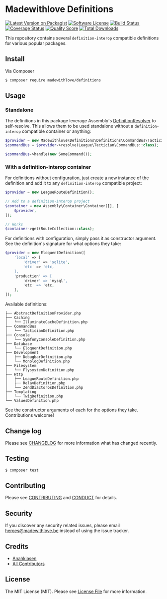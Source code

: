 # Madewithlove Definitions

[![Latest Version on Packagist][ico-version]][link-packagist]
[![Software License][ico-license]](LICENSE.md)
[![Build Status][ico-travis]][link-travis]
[![Coverage Status][ico-scrutinizer]][link-scrutinizer]
[![Quality Score][ico-code-quality]][link-code-quality]
[![Total Downloads][ico-downloads]][link-downloads]

This repository contains several `definition-interop` compatible definitions for various popular packages.

## Install

Via Composer

``` bash
$ composer require madewithlove/definitions
```

## Usage

### Standalone

The definitions in this package leverage Assembly's [DefinitionResolver](https://github.com/mnapoli/assembly/blob/master/src/Container/DefinitionResolver.php) to self-resolve.
This allows them to be used standalone without a `definition-interop` compatible container or anything:

```php
$provider = new Madewithlove\Definitions\Definitions\CommandBus\TacticianDefinition();
$commandBus = $provider->resolve(League\Tactician\CommandBus::class);

$commandBus->handle(new SomeCommand());
```

### With a definition-interop container

For definitions without configuration, just create a new instance of the definition and add it to any `definition-interop` compatible project:

``` php
$provider = new LeagueRouteDefinition();

// Add to a definition-interop project
$container = new Assembly\Container\Container([], [
    $provider,
]);

// Works
$container->get(RouteCollection::class);
```

For definitions with configuration, simply pass it as constructor argument. See the definition's signature for what options they take:

```php
$provider = new EloquentDefinition([
    'local' => [
        'driver' => 'sqlite',
        'etc' => 'etc,
    ],
    'production' => [
        'driver' => 'mysql',
        'etc' => 'etc,
    ],
]);
```

Available definitions:

```
├── AbstractDefinitionProvider.php
├── Caching
│   └── IlluminateCacheDefinition.php
├── CommandBus
│   └── TacticianDefinition.php
├── Console
│   └── SymfonyConsoleDefinition.php
├── Database
│   └── EloquentDefinition.php
├── Development
│   ├── DebugbarDefinition.php
│   └── MonologDefinition.php
├── Filesystem
│   └── FlysystemDefinition.php
├── Http
│   ├── LeagueRouteDefinition.php
│   ├── RelayDefinition.php
│   └── ZendDiactorosDefinition.php
├── Templating
│   └── TwigDefinition.php
└── ValuesDefinition.php
```

See the constructor arguments of each for the options they take. Contributions welcome!

## Change log

Please see [CHANGELOG](CHANGELOG.md) for more information what has changed recently.

## Testing

``` bash
$ composer test
```

## Contributing

Please see [CONTRIBUTING](CONTRIBUTING.md) and [CONDUCT](CONDUCT.md) for details.

## Security

If you discover any security related issues, please email heroes@madewithlove.be instead of using the issue tracker.

## Credits

- [Anahkiasen][link-author]
- [All Contributors][link-contributors]

## License

The MIT License (MIT). Please see [License File](LICENSE.md) for more information.

[ico-version]: https://img.shields.io/packagist/v/madewithlove/definitions.svg?style=flat-square
[ico-license]: https://img.shields.io/badge/license-MIT-brightgreen.svg?style=flat-square
[ico-travis]: https://img.shields.io/travis/madewithlove/definitions/master.svg?style=flat-square
[ico-scrutinizer]: https://img.shields.io/scrutinizer/coverage/g/madewithlove/definitions.svg?style=flat-square
[ico-code-quality]: https://img.shields.io/scrutinizer/g/madewithlove/definitions.svg?style=flat-square
[ico-downloads]: https://img.shields.io/packagist/dt/madewithlove/definitions.svg?style=flat-square
[link-packagist]: https://packagist.org/packages/madewithlove/definitions
[link-travis]: https://travis-ci.org/madewithlove/definitions
[link-scrutinizer]: https://scrutinizer-ci.com/g/madewithlove/definitions/code-structure
[link-code-quality]: https://scrutinizer-ci.com/g/madewithlove/definitions
[link-downloads]: https://packagist.org/packages/madewithlove/definitions
[link-author]: https://github.com/Anahkiasen
[link-contributors]: ../../contributors
